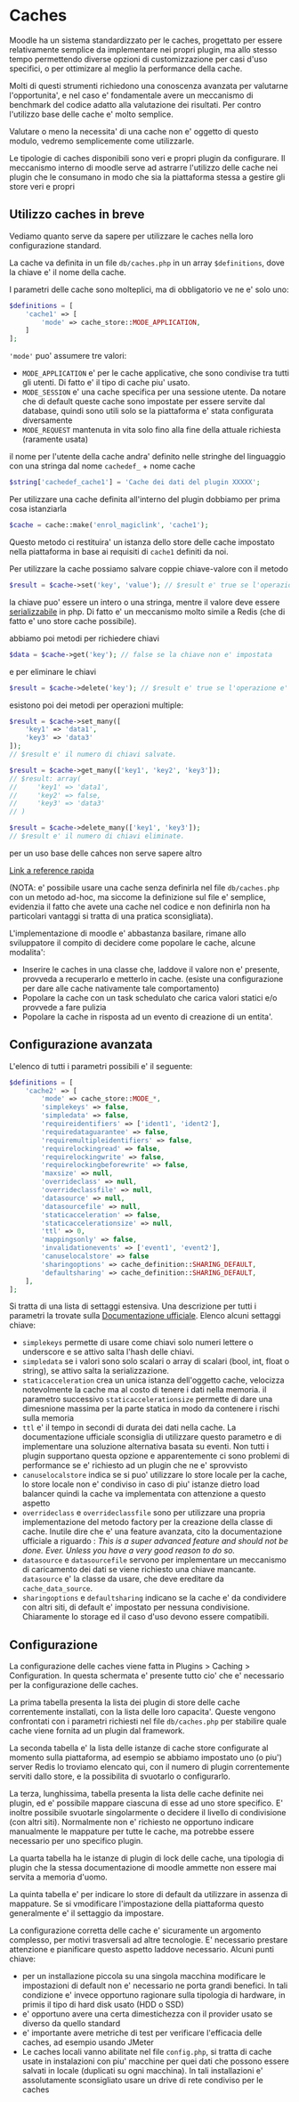 Caches
======

Moodle ha un sistema standardizzato per le caches, progettato per essere relativamente semplice da implementare nei propri plugin, ma allo stesso tempo permettendo diverse opzioni di customizzazione per casi d'uso specifici, o per ottimizare al meglio la performance della cache.

Molti di questi strumenti richiedono una conoscenza avanzata per valutarne l'opportunita', e nel caso e' fondamentale avere un meccanismo di benchmark del codice adatto alla valutazione dei risultati. Per contro l'utilizzo base delle cache e' molto semplice.

Valutare o meno la necessita' di una cache non e' oggetto di questo modulo, vedremo semplicemente come utilizzarle.

Le tipologie di caches disponibili sono veri e propri plugin da configurare. Il meccanismo interno di moodle serve ad astrarre l'utilizzo delle cache nei plugin che le consumano in modo che sia la piattaforma stessa a gestire gli store veri e propri

Utilizzo caches in breve
------------------------

Vediamo quanto serve da sapere per utilizzare le caches nella loro configurazione standard.

La cache va definita in un file `db/caches.php` in un array `$definitions`, dove la chiave e' il nome della cache. 

I parametri delle cache sono molteplici, ma di obbligatorio ve ne e' solo uno:

```php
$definitions = [
    'cache1' => [
        'mode' => cache_store::MODE_APPLICATION,
    ]
];
```

`'mode'` puo' assumere tre valori:

* `MODE_APPLICATION` e' per le cache applicative, che sono condivise tra tutti gli utenti. Di fatto e' il tipo di cache piu' usato.
* `MODE_SESSION` e' una cache specifica per una sessione utente. Da notare che di default queste cache sono impostate per essere servite dal database, quindi sono utili solo se la piattaforma e' stata configurata diversamente
* `MODE_REQUEST` mantenuta in vita solo fino alla fine della attuale richiesta (raramente usata)

il nome per l'utente della cache andra' definito nelle stringhe del linguaggio con una stringa dal nome `cachedef_` + nome cache

```php
$string['cachedef_cache1'] = 'Cache dei dati del plugin XXXXX';
```

Per utilizzare una cache definita all'interno del plugin dobbiamo per prima cosa istanziarla 

```php
$cache = cache::make('enrol_magiclink', 'cache1');
```

Questo metodo ci restituira' un istanza dello store delle cache impostato nella piattaforma in base ai requisiti di `cache1` definiti da noi.

Per utilizzare la cache possiamo salvare coppie chiave-valore con il metodo

```php
$result = $cache->set('key', 'value'); // $result e' true se l'operazione e' andata a buon fine e false altrimenti
```

la chiave puo' essere un intero o una stringa, mentre il valore deve essere [serializzabile](https://www.php.net/manual/en/function.serialize.php) in php. Di fatto e' un meccanismo molto simile a Redis (che di fatto e' uno store cache possibile).

abbiamo poi metodi per richiedere chiavi

```php
$data = $cache->get('key'); // false se la chiave non e' impostata
```

e per eliminare le chiavi

```php
$result = $cache->delete('key'); // $result e' true se l'operazione e' andata a buon fine e false altrimenti
```

esistono poi dei metodi per operazioni multiple:

```php
$result = $cache->set_many([
    'key1' => 'data1',
    'key3' => 'data3'
]);
// $result e' il numero di chiavi salvate.

$result = $cache->get_many(['key1', 'key2', 'key3']);
// $result: array(
//     'key1' => 'data1',
//     'key2' => false,
//     'key3' => 'data3'
// )

$result = $cache->delete_many(['key1', 'key3']);
// $result e' il numero di chiavi eliminate.
```

per un uso base delle cahces non serve sapere altro

[Link a reference rapida](https://docs.moodle.org/dev/Cache_API_-_Quick_reference)

(NOTA: e' possibile usare una cache senza definirla nel file `db/caches.php` con un metodo ad-hoc, ma siccome la definizione sul file e' semplice, evidenzia il fatto che avete una cache nel codice e non definirla non ha particolari vantaggi si tratta di una pratica sconsigliata).

L'implementazione di moodle e' abbastanza basilare, rimane allo sviluppatore il compito di decidere come popolare le cache, alcune modalita':

* Inserire le caches in una classe che, laddove il valore non e' presente, provveda a recuperarlo e metterlo in cache. (esiste una configurazione per dare alle cache nativamente tale comportamento)
* Popolare la cache con un task schedulato che carica valori statici e/o provvede a fare pulizia
* Popolare la cache in risposta ad un evento di creazione di un entita'.

Configurazione avanzata
-----------------------

L'elenco di tutti i parametri possibili e' il seguente:

```php
$definitions = [
    'cache2' => [
        'mode' => cache_store::MODE_*,
        'simplekeys' => false,
        'simpledata' => false,
        'requireidentifiers' => ['ident1', 'ident2'],
        'requiredataguarantee' => false,
        'requiremultipleidentifiers' => false,
        'requirelockingread' => false,
        'requirelockingwrite' => false,
        'requirelockingbeforewrite' => false,
        'maxsize' => null,
        'overrideclass' => null,
        'overrideclassfile' => null,
        'datasource' => null,
        'datasourcefile' => null,
        'staticacceleration' => false,
        'staticaccelerationsize' => null,
        'ttl' => 0,
        'mappingsonly' => false,
        'invalidationevents' => ['event1', 'event2'],
        'canuselocalstore' => false
        'sharingoptions' => cache_definition::SHARING_DEFAULT,
        'defaultsharing' => cache_definition::SHARING_DEFAULT,
    ],
];
```

Si tratta di una lista di settaggi estensiva. Una descrizione per tutti i parametri la trovate sulla [Documentazione ufficiale](https://moodledev.io/docs/apis/subsystems/muc). Elenco alcuni settaggi chiave:

* `simplekeys` permette di usare come chiavi solo numeri lettere o underscore e se attivo salta l'hash delle chiavi.
* `simpledata` se i valori sono solo scalari o array di scalari (bool, int, float o string), se attivo salta la serializzazione.
* `staticacceleration` crea un unica istanza dell'oggetto cache, velocizza notevolmente la cache ma al costo di tenere i dati nella memoria. il parametro successivo `staticaccelerationsize` permette di dare una dimesnione massima per la parte statica in modo da contenere i rischi sulla memoria
* `ttl` e' il tempo in secondi di durata dei dati nella cache. La documentazione ufficiale sconsiglia di utilizzare questo parametro e di implementare una soluzione alternativa basata su eventi. Non tutti i plugin supportano questa opzione e apparentemente ci sono problemi di performance se e' richiesto ad un plugin che ne e' sprovvisto
* `canuselocalstore` indica se si puo' utilizzare lo store locale per la cache, lo store locale non e' condiviso in caso di piu' istanze dietro load balancer quindi la cache va implementata con attenzione a questo aspetto
* `overrideclass` e `overrideclassfile` sono per utilizzare una propria implementazione del metodo factory per la creazione della classe di cache. Inutile dire che e' una feature avanzata, cito la documentazione ufficiale a riguardo : *This is a super advanced feature and should not be done. Ever. Unless you have a very good reason to do so.*
* `datasource` e `datasourcefile` servono per implementare un meccanismo di caricamento dei dati se viene richiesto una chiave mancante. `datasource` e' la classe da usare, che deve ereditare da `cache_data_source`.
* `sharingoptions` e `defaultsharing` indicano se la cache e' da condividere con altri siti, di default e' impostato per nessuna condivisione. Chiaramente lo storage ed il caso d'uso devono essere compatibili.


Configurazione
--------------

La configurazione delle caches viene fatta in Plugins > Caching > Configuration. In questa schermata e' presente tutto cio' che e' necessario per la configurazione delle caches.

La prima tabella presenta la lista dei plugin di store delle cache correntemente installati, con la lista delle loro capacita'. Queste vengono confrontati con i parametri richiesti nel file `db/caches.php` per stabilire quale cache viene fornita ad un plugin dal framework.

La seconda tabella e' la lista delle istanze di cache store configurate al momento sulla piattaforma, ad esempio se abbiamo impostato uno (o piu') server Redis lo troviamo elencato qui, con il numero di plugin correntemente serviti dallo store, e la possibilita di svuotarlo o configurarlo.

La terza, lunghissima, tabella presenta la lista delle cache definite nei plugin, ed e' possibile mappare ciascuna di esse ad uno store specifico. E' inoltre possibile svuotarle singolarmente o decidere il livello di condivisione (con altri siti). Normalmente non e' richiesto ne opportuno indicare manualmente le mappature per tutte le cache, ma potrebbe essere necessario per uno specifico plugin.

La quarta tabella ha le istanze di plugin di lock delle cache, una tipologia di plugin che la stessa documentazione di moodle ammette non essere mai servita a memoria d'uomo.

La quinta tabella e' per indicare lo store di default da utilizzare in assenza di mappature. Se si vmodificare l'impostazione della piattaforma questo generalmente e' il settaggio da impostare.

La configurazione corretta delle cache e' sicuramente un argomento complesso, per motivi trasversali ad altre tecnologie. E' necessario prestare attenzione e pianificare questo aspetto laddove necessario. Alcuni punti chiave:

* per un installazione piccola su una singola macchina modificare le impostazioni di default non e' necessario ne porta grandi benefici. In tali condizione e' invece opportuno ragionare sulla tipologia di hardware, in primis il tipo di hard disk usato (HDD o SSD)
* e' opportuno avere una certa dimestichezza con il provider usato se diverso da quello standard
* e' importante avere metriche di test per verificare l'efficacia delle caches, ad esempio usando JMeter
* Le caches locali vanno abilitate nel file `config.php`, si tratta di cache usate in instalazioni con piu' macchine per quei dati che possono essere salvati in locale (duplicati su ogni macchina). In tali installazioni e' assolutamente sconsigliato usare un drive di rete condiviso per le caches

